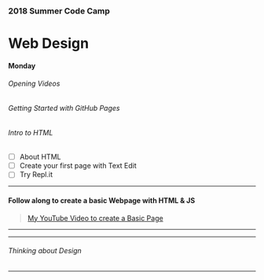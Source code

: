 ### 2018 Summer Code Camp
# Web Design

#### Monday

###### Opening Videos

###### Getting Started with GitHub Pages

###### Intro to HTML

- [ ] About HTML
- [ ] Create your first page with Text Edit
- [ ] Try Repl.it

***

#### Follow along to create a basic Webpage with HTML & JS

> [My YouTube Video to create a Basic Page](https://www.youtube.com/watch?v=d9IJq0o5PBc&feature=youtu.be)

***

***

###### Thinking about Design

***
